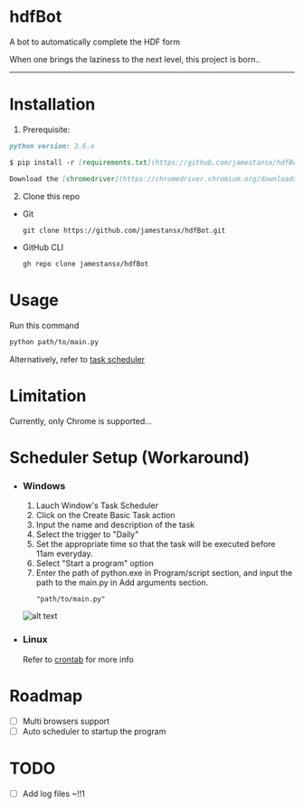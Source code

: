 # hdfBot

A bot to automatically complete the HDF form

When one brings the laziness to the next level, this project is born..

---

# Installation


1. Prerequisite:

```markdown
python version: 3.6.x
```
```markdown
$ pip install -r [requirements.txt](https://github.com/jamestansx/hdfBot/blob/daa28971bee5325672ee91cb25e79c03870d2fc4/requirements.txt)
```
```markdown
Download the [chromedriver](https://chromedriver.chromium.org/downloads) according to your Chrome version
```

2. Clone this repo

  * Git
    ```markdown
    git clone https://github.com/jamestansx/hdfBot.git
    ```
  * GitHub CLI
    ```markdown
    gh repo clone jamestansx/hdfBot
    ```

# Usage

Run this command
```markdown
python path/to/main.py
```
Alternatively, refer to [task scheduler](#Scheduler-Setup-(Workaround))
# Limitation
Currently, only Chrome is supported...

# Scheduler Setup (Workaround)

* ### Windows

    1. Lauch Window's Task Scheduler
    2. Click on the Create Basic Task action
    3. Input the name and description of the task
    4. Select the trigger to "Daily"
    5. Set the appropriate time so that the task will be executed before 11am everyday.
    6. Select "Start a program" option
    7. Enter the path of python.exe in Program/script section, and input the path to the main.py in Add arguments section.
         ```
         "path/to/main.py"
         ```
    ![alt text](https://i.imgur.com/MUw3SkI.png)

* ### Linux
  Refer to [crontab](https://crontab.guru/crontab.5.html) for more info
# Roadmap

- [ ] Multi browsers support
- [ ] Auto scheduler to startup the program

# TODO
- [ ] Add log files ~!!1
